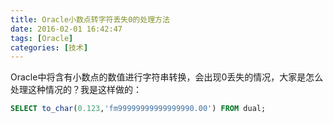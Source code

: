 ```yaml
---
title: Oracle小数点转字符丢失0的处理方法
date: 2016-02-01 16:42:47
tags: [Oracle]
categories: [技术]
---
```

Oracle中将含有小数点的数值进行字符串转换，会出现0丢失的情况，大家是怎么处理这种情况的？我是这样做的：
~~~sql
SELECT to_char(0.123,'fm99999999999999990.00') FROM dual;
~~~
